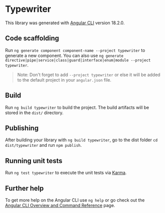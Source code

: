 # Typewriter

This library was generated with [Angular CLI](https://github.com/angular/angular-cli) version 18.2.0.

## Code scaffolding

Run `ng generate component component-name --project typewriter` to generate a new component. You can also use `ng generate directive|pipe|service|class|guard|interface|enum|module --project typewriter`.
> Note: Don't forget to add `--project typewriter` or else it will be added to the default project in your `angular.json` file. 

## Build

Run `ng build typewriter` to build the project. The build artifacts will be stored in the `dist/` directory.

## Publishing

After building your library with `ng build typewriter`, go to the dist folder `cd dist/typewriter` and run `npm publish`.

## Running unit tests

Run `ng test typewriter` to execute the unit tests via [Karma](https://karma-runner.github.io).

## Further help

To get more help on the Angular CLI use `ng help` or go check out the [Angular CLI Overview and Command Reference](https://angular.dev/tools/cli) page.
